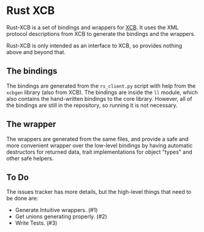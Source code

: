 # Rust XCB

Rust-XCB is a set of bindings and wrappers for [XCB](http://xcb.freedesktop.org). It uses the XML
protocol descriptions from XCB to generate the bindings and the wrappers.

Rust-XCB is only intended as an interface to XCB, so provides nothing above and beyond that.

## The bindings

The bindings are generated from the `rs_client.py` script with help from the `xcbgen` library (also
from XCB). The bindings are inside the `ll` module, which also contains the hand-written bindings
to the core library. However, all of the bindings are still in the repository, so running it is not
necessary.

## The wrapper

The wrappers are generated from the same files, and provide a safe and more convenient wrapper over
the low-level bindings by having automatic destructors for returned data, trait implementations for
object "types" and other safe helpers.

## To Do

The issues tracker has more details, but the high-level things that need to be done are:

* Generate Intuitive wrappers. (#1)
* Get unions generating properly. (#2)
* Write Tests. (#3)
